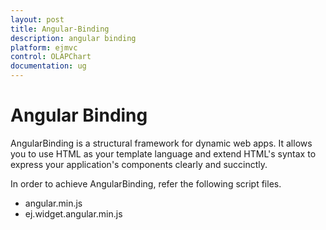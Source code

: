 ```yaml
---
layout: post
title: Angular-Binding
description: angular binding
platform: ejmvc
control: OLAPChart
documentation: ug
---
```


# Angular Binding

AngularBinding is a structural framework for dynamic web apps. It allows you to use HTML as your template language and extend HTML's syntax to express your application's components clearly and succinctly.

In order to achieve AngularBinding, refer the following script files.

* angular.min.js
* ej.widget.angular.min.js
